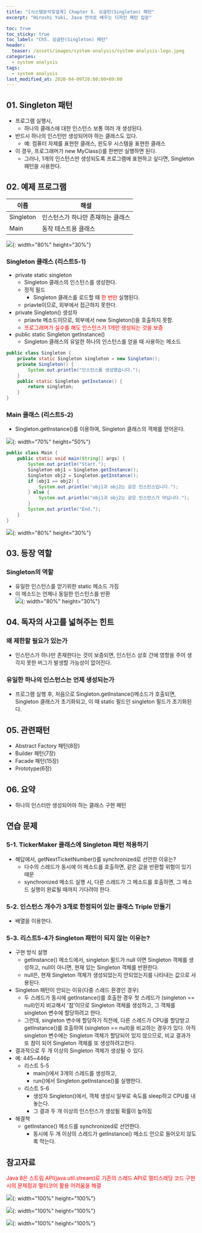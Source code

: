 ```yaml
---
title: "[시스템분석및설계] Chapter 5. 싱글턴(Singleton) 패턴" 
excerpt: "Hiroshi Yuki, Java 언어로 배우는 디자인 패턴 입문"  

toc: true
toc_sticky: true
toc_label: "Ch5. 싱글턴(Singleton) 패턴"
header:
  teaser: /assets/images/system-analysis/system-analysis-logo.jpeg
categories: 
  - system analysis
tags:
  - system analysis
last_modified_at: 2020-04-09T20:00:00+09:00  
---  
```


## 01. Singleton 패턴
- 프로그램 실행시,
	- 하나의 클래스에 대한 인스턴스 보통 여러 개 생성된다.
- 반드시 하나의 인스턴만 생성되어야 하는 클래스도 있다.
	- 예: 컴퓨터 자체를 표현한 클래스, 윈도우 시스템을 표현한 클래스
- 이 경우, 프로그래머가 new MyClass()를 한번만 실행하면 된다.
	- 그러나, 1개의 인스턴스만 생성되도록 프로그램에 표현하고 싶다면, Singleton 패턴을 사용한다.

## 02. 예제 프로그램

|이름|해설|
|-------|---------------------------|
|Singleton|인스턴스가 하나만 존재하는 클래스|
|Main|동작 테스트용 클래스|

![](https://eliotjang.github.io/assets/images/system-analysis/ch05-1.png){: width="80%" height="30%"}

### Singleton 클래스 (리스트5-1)
- private static singleton
	- Singleton 클래스의 인스턴스를 생성한다.
	- 정적 필드
		- Singleton 클래스를 로드할 때 <span style="color:red">한 번만</span> 실행된다.
	- priavte이므로, 외부에서 접근하지 못한다.
- private Singleton() 생성자
	- priavte 메소드이므로, 외부에서 new Singleton()을 호출하지 못함.
	- <span style="color:red">프로그래머가 실수를 해도 인스턴스가 1개만 생성되는 것을 보증</span>
- public static Singleton getInstance()
	- Singleton 클래스의 유일한 하나의 인스턴스를 얻을 때 사용하는 메소드
	
```java
public class Singleton {
	private static Singleton singleton = new Singleton();
	private Singleton() {
		System.out.println("인스턴스를 생성했습니다.");
	}
	public static Singleton getInstance() {
		return singleton;
	}
}
```  

### Main 클래스 (리스트5-2)
- Singleton.getInstance()를 이용하여, Singleton 클래스의 객체를 얻어온다.  

![](https://eliotjang.github.io/assets/images/system-analysis/ch05-2.png){: width="70%" height="50%"}

```java
public class Main {
	public static void main(String[] args) {
		System.out.println("Start.");
		Singleton obj1 = Singleton.getInstance();
		Singleton obj2 = Singleton.getInstance();
		if (obj1 == obj2) {
			System.out.println("obj1과 obj2는 같은 인스턴스입니다.");
		} else {
			System.out.println("obj1과 obj2는 같은 인스턴스가 아닙니다.");
		}
		System.out.println("End.");
	}
}
```  

![](https://eliotjang.github.io/assets/images/system-analysis/ch05-3.png){: width="80%" height="30%"}


## 03. 등장 역할

### Singleton의 역할
- 유일한 인스턴스를 얻기위한 static 메소드 가짐
- 이 메소드는 언제나 동일한 인스턴스를 반환  
![](https://eliotjang.github.io/assets/images/system-analysis/ch05-4.png){: width="80%" height="30%"}

## 04. 독자의 사고를 넓혀주는 힌트

### 왜 제한할 필요가 있는가
- 인스턴스가 하나만 존재한다는 것이 보증되면, 인스턴스 상호 간에 영항을 주어 생각지 못한 버그가 발생할 가능성이 없어진다.

### 유일한 하나의 인스턴스는 언제 생성되는가
- 프로그램 실행 후, 처음으로 Singleton.getInstance()메소드가 호출되면, Singleton 클래스가 초기화되고, 이 때 static 필드인 singleton 필드가 초기화된다.

## 05. 관련패턴
- Abstract Factory 패턴(8장)
- Builder 패턴(7장)
- Facade 패턴(15장)
- Prototype(6장)

## 06. 요약
- 하나의 인스터만 생성되어야 하는 클래스 구현 패턴

## 연습 문제

### 5-1. TickerMaker 클래스에 Singleton 패턴 적용하기
- 해답에서, getNextTicketNumber()를 synchronized로 선언한 이유는?
	- 다수의 스레드가 동시에 이 메소드를 호출하면, 같은 값을 반환할 위험이 있기 때문
	- synchronized 메소드 실행 시, 다른 스레드가 그 메소드를 호출하면, 그 메소드 실행이 완료될 때까지 기다려야 한다.

### 5-2. 인스턴스 개수가 3개로 한정되어 있는 클래스 Triple 만들기
- 배열을 이용한다.

### 5-3. 리스트5-4가 Singleton 패턴이 되지 않는 이유는?
- 구현 방식 설명
	- getInstance() 메소드에서, singleton 필드가 null 이면 Singleton 객체를 생성하고, null이 아니면, 현재 있는 Singleton 객체를 반환한다.
	- null은, 현재 Singleton 객체가 생성되었는지 안되었는지를 나타내는 값으로 사용된다.
- Singleton 패턴이 안되는 이유(다중 스레드 환경인 경우)
	- 두 스레드가 동시에 getInstance()를 호출한 경우 첫 스레드가 (singleton == null)인지 비교해서 '참'이므로 Singleton 객체를 생성하고, 그 객체를 singleton 변수에 할당하려고 한다.
	- 그런데, singleton 변수에 할당하기 직전에, 다른 스레드가 CPU를 할당받고 getInstance()를 호출하여 (singleton == null)을 비교하는 경우가 있다. 아직 singleton 변수에는 Singleton 객체가 할당되어 있지 않으므로, 비교 결과가 또 참이 되어 Singleton 객체를 또 생성하려고한다.
- 결과적으로 두 개 이상의 Singleton 객체가 생성될 수 있다.
- 예: 445~446p
	- 리스트 5-5
		- main()에서 3개의 스레드를 생성하고,
		- run()에서 Singleton.getInstance()를 실행한다.
	- 리스트 5-6
		- 생성자 Singleton()에서, 객체 생성시 일부로 속도를 sleep하고 CPU를 내놓는다.
		- 그 결과 두 개 이상의 인스턴스가 생성될 확률이 높아짐
- 해결책
	- getInstance() 메소드를 synchronized로 선언한다.
		- 동시에 두 개 이상의 스레드가 getInstance() 메소드 안으로 들어오지 않도록 막는다.

## 참고자료
<span style="color:red">Java 8은 스트림 API(java.util.stream)로 기존의 스레드 API로 멀티스레딩 코드 구현 시의 문제점과 멀티코어 활용 어려움을 해결</span>  

![](https://eliotjang.github.io/assets/images/system-analysis/ch05-5.png){: width="100%" height="100%"}

![](https://eliotjang.github.io/assets/images/system-analysis/ch05-6.png){: width="100%" height="100%"}

![](https://eliotjang.github.io/assets/images/system-analysis/ch05-7.png){: width="100%" height="100%"}


































